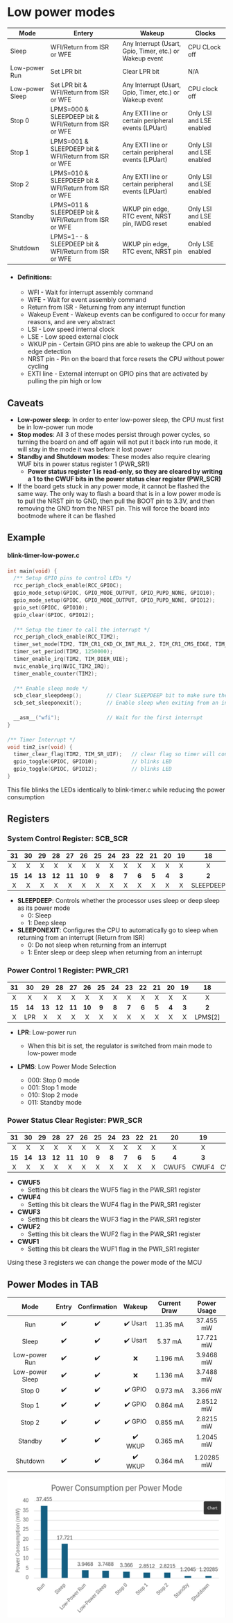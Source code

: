 # Low power modes

| Mode              | Entery                                                | Wakeup                                                   | Clocks                   |
| ----------------- | ----------------------------------------------------- | -------------------------------------------------------- | ------------------------ |
| Sleep             | WFI/Return from ISR or WFE                            | Any Interrupt (Usart, Gpio, Timer, etc.) or Wakeup event | CPU CLock off            |
| Low-power Run     | Set LPR bit                                           | Clear LPR bit                                            | N/A                      |
| Low-power Sleep   | Set LPR bit & WFI/Return from ISR or WFE              | Any Interrupt (Usart, Gpio, Timer, etc.) or Wakeup event | CPU clock off            |
| Stop 0            | LPMS=000 & SLEEPDEEP bit & WFI/Return from ISR or WFE | Any EXTI line or certain peripheral events (LPUart)      | Only LSI and LSE enabled |
| Stop 1            | LPMS=001 & SLEEPDEEP bit & WFI/Return from ISR or WFE | Any EXTI line or certain peripheral events (LPUart)      | Only LSI and LSE enabled |
| Stop 2            | LPMS=010 & SLEEPDEEP bit & WFI/Return from ISR or WFE | Any EXTI line or certain peripheral events (LPUart)      | Only LSI and LSE enabled |
| Standby           | LPMS=011 & SLEEPDEEP bit & WFI/Return from ISR or WFE | WKUP pin edge, RTC event, NRST pin, IWDG reset           | Only LSI and LSE enabled |
| Shutdown          | LPMS=1-- & SLEEPDEEP bit & WFI/Return from ISR or WFE | WKUP pin edge, RTC event, NRST pin                       | Only LSE enabled         |

* #### Definitions:
    * WFI - Wait for interrupt assembly command
    * WFE - Wait for event assembly command
    * Return from ISR - Returning from any interrupt function
    * Wakeup Event - Wakeup events can be configured to occur for many reasons, and are very abstract
    * LSI - Low speed internal clock
    * LSE - Low speed external clock
    * WKUP pin - Certain GPIO pins are able to wakeup the CPU on an edge detection
    * NRST pin - Pin on the board that force resets the CPU without power cycling
    * EXTI line - External interrupt on GPIO pins that are activated by pulling the pin high or low

## Caveats
* **Low-power sleep**: In order to enter low-power sleep, the CPU must first be in low-power run mode
* **Stop modes**: All 3 of these modes persist through power cycles, so turning the board on and off again will not put it back into run mode, it will stay in the mode it was before it lost power
* **Standby and Shutdown modes**: These modes also require clearing WUF bits in power status register 1 (PWR_SR1)
    * **Power status register 1 is read-only, so they are cleared by writing a 1 to the CWUF bits in the power status clear register (PWR_SCR)**
* If the board gets stuck in any power mode, it cannot be flashed the same way. The only way to flash a board that is in a low power mode is to pull the NRST pin to GND, then pull the BOOT pin to 3.3V, and then removing the GND from the NRST pin. This will force the board into bootmode where it can be flashed

## Example

#### blink-timer-low-power.c
```C
int main(void) {
  /** Setup GPIO pins to control LEDs */
  rcc_periph_clock_enable(RCC_GPIOC);
  gpio_mode_setup(GPIOC, GPIO_MODE_OUTPUT, GPIO_PUPD_NONE, GPIO10);
  gpio_mode_setup(GPIOC, GPIO_MODE_OUTPUT, GPIO_PUPD_NONE, GPIO12);
  gpio_set(GPIOC, GPIO10);
  gpio_clear(GPIOC, GPIO12);

  /** Setup the timer to call the interrupt */
  rcc_periph_clock_enable(RCC_TIM2);
  timer_set_mode(TIM2, TIM_CR1_CKD_CK_INT_MUL_2, TIM_CR1_CMS_EDGE, TIM_CR1_DIR_UP);
  timer_set_period(TIM2, 1250000);
  timer_enable_irq(TIM2, TIM_DIER_UIE);
  nvic_enable_irq(NVIC_TIM2_IRQ);
  timer_enable_counter(TIM2);

  /** Enable sleep mode */
  scb_clear_sleepdeep();        // Clear SLEEPDEEP bit to make sure the MCU goes into the correct power mode
  scb_set_sleeponexit();        // Enable sleep when exiting from an interrupt

  __asm__("wfi");               // Wait for the first interrupt
}

/** Timer Interrupt */
void tim2_isr(void) {
  timer_clear_flag(TIM2, TIM_SR_UIF);   // clear flag so timer will continue counting
  gpio_toggle(GPIOC, GPIO10);           // blinks LED
  gpio_toggle(GPIOC, GPIO12);           // blinks LED
}
```
This file blinks the LEDs identically to blink-timer.c while reducing the power consumption

## Registers

### System Control Register: SCB_SCR
| 31 | 30 | 29 | 28 | 27 | 26 | 25 | 24 | 23 | 22 | 21 | 20 | 19 | 18 | 17 | 16 |
|:----:|:----:|:----:|:----:|:----:|:----:|:----:|:----:|:----:|:----:|:----:|:----:|:----:|:----:|:----:|:----:|
|  X |  X |  X |  X |  X |  X |  X |  X |  X |  X |  X |  X |  X |  X |  X |  X |
|**15**|**14**|**13**|**12**|**11**|**10**|**9**|**8**|**7**|**6**|**5**|**4**|**3**|**2**|**1**|**0**|
|  X |  X |  X |  X |  X |  X |  X |  X |  X |  X |  X |  X |  X | SLEEPDEEP | SLEEPONEXIT |  X |

* **SLEEPDEEP**: Controls whether the processor uses sleep or deep sleep as its power mode
    * 0: Sleep
    * 1: Deep sleep
* **SLEEPONEXIT**: Configures the CPU to automatically go to sleep when returning from an interrupt (Return from ISR)
    * 0: Do not sleep when returning from an interrupt
    * 1: Enter sleep or deep sleep when returning from an interrupt


### Power Control 1 Register: PWR_CR1
| 31 | 30 | 29 | 28 | 27 | 26 | 25 | 24 | 23 | 22 | 21 | 20 | 19 | 18 | 17 | 16 |
|:----:|:----:|:----:|:----:|:----:|:----:|:----:|:----:|:----:|:----:|:----:|:----:|:----:|:----:|:----:|:----:|
|  X |  X |  X |  X |  X |  X |  X |  X |  X |  X |  X |  X |  X |  X |  X |  X |
|**15**|**14**|**13**|**12**|**11**|**10**|**9**|**8**|**7**|**6**|**5**|**4**|**3**|**2**|**1**|**0**|
|  X | LPR |  X |  X |  X |  X |  X |  X |  X |  X |  X |  X |  X |  LPMS[2] |LPMS[1]|LPMS[0]|
* **LPR**: Low-power run
    * When this bit is set, the regulator is switched from main mode to low-power mode

* **LPMS**: Low Power Mode Selection
    * 000: Stop 0 mode
    * 001: Stop 1 mode
    * 010: Stop 2 mode
    * 011: Standby mode

### Power Status Clear Register: PWR_SCR
| 31 | 30 | 29 | 28 | 27 | 26 | 25 | 24 | 23 | 22 | 21 | 20 | 19 | 18 | 17 | 16 |
|:----:|:----:|:----:|:----:|:----:|:----:|:----:|:----:|:----:|:----:|:----:|:----:|:----:|:----:|:----:|:----:|
|  X |  X |  X |  X |  X |  X |  X |  X |  X |  X |  X |  X |  X |  X |  X |  X |
|**15**|**14**|**13**|**12**|**11**|**10**|**9**|**8**|**7**|**6**|**5**|**4**|**3**|**2**|**1**|**0**|
|  X |  X |  X |  X |  X |  X |  X |  X |  X |  X |  X | CWUF5 | CWUF4 | CWUF3 | CWUF2 | CWUF1 |

* **CWUF5**
    * Setting this bit clears the WUF5 flag in the PWR_SR1 register
* **CWUF4**
    * Setting this bit clears the WUF4 flag in the PWR_SR1 register
* **CWUF3**
    * Setting this bit clears the WUF3 flag in the PWR_SR1 register
* **CWUF2**
    * Setting this bit clears the WUF2 flag in the PWR_SR1 register
* **CWUF1**
    * Setting this bit clears the WUF1 flag in the PWR_SR1 register

Using these 3 registers we can change the power mode of the MCU


## Power Modes in TAB

| Mode              |       Entry      | Confirmation     | Wakeup                  | Current Draw | Power Usage |
|:-----------------:|:----------------:|:----------------:|:-----------------------:|:------------:|:-----------:|
| Run               |:heavy_check_mark:|:heavy_check_mark:|:heavy_check_mark: Usart | 11.35 mA     |  37.455 mW  |
| Sleep             |:heavy_check_mark:|:heavy_check_mark:|:heavy_check_mark: Usart | 5.37 mA      |  17.721 mW  |
| Low-power Run     |:heavy_check_mark:|:heavy_check_mark:|         :x:             | 1.196 mA     |  3.9468 mW  |
| Low-power Sleep   |:heavy_check_mark:|:heavy_check_mark:|         :x:             | 1.136 mA     |  3.7488 mW  |
| Stop 0            |:heavy_check_mark:|:heavy_check_mark:|:heavy_check_mark: GPIO  | 0.973 mA     |  3.366 mW   |
| Stop 1            |:heavy_check_mark:|:heavy_check_mark:|:heavy_check_mark: GPIO  | 0.864 mA     |  2.8512 mW  |
| Stop 2            |:heavy_check_mark:|:heavy_check_mark:|:heavy_check_mark: GPIO  | 0.855 mA     |  2.8215 mW  |
| Standby           |:heavy_check_mark:|:heavy_check_mark:|:heavy_check_mark: WKUP  | 0.365 mA     |  1.2045 mW  |
| Shutdown          |:heavy_check_mark:|:heavy_check_mark:|:heavy_check_mark: WKUP  | 0.364 mA     |  1.20285 mW |

![Power Consmption bar Chart!](./image.png)